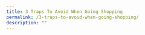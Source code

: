 ```yaml
---
title: 3 Traps To Avoid When Going Shopping
permalink: /3-traps-to-avoid-when-going-shopping/
description: ""
---
```

